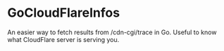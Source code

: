 # GoCloudFlareInfos
An easier way to fetch results from /cdn-cgi/trace in Go. Useful to know what CloudFlare server is serving you.
